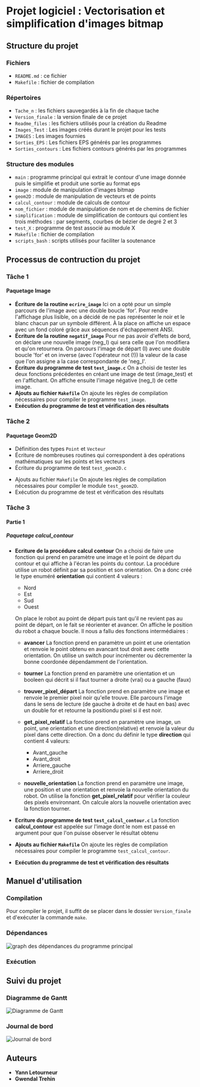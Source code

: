 # Projet logiciel : Vectorisation et simplification d'images bitmap

## Structure du projet

### Fichiers

- `README.md` : ce fichier
- `Makefile` : fichier de compilation

### Répertoires

- `Tache_n` : les fichiers sauvegardés à la fin de chaque tache
- `Version_finale` : la version finale de ce projet
- `Readme_files` : les fichiers utilisés pour la création du Readme
- `Images_Test` : Les images créés durant le projet pour les tests
- `IMAGES` : Les images fournies
- `Sorties_EPS` : Les fichiers EPS générés par les programmes
- `Sorties_contours` : Les fichiers contours générés par les programmes

### Structure des modules

- `main` : programme principal qui extrait le contour d'une image donnée puis le simplifie et produit une sortie au format eps
- `image` : module de manipulation d'images bitmap
- `geom2D` : module de manipulation de vecteurs et de points
- `calcul_contour` : module de calculs de contour
- `nom_fichier` : module de manipulation de nom et de chemins de fichier
- `simplification` : module de simplification de contours qui contient les trois méthodes : par segments, courbes de bézier de degré 2 et 3
- `test_X` : programme de test associé au module X
- `Makefile` : fichier de compilation
- `scripts_bash` : scripts utilisés pour faciliter la soutenance

## Processus de contruction du projet

### Tâche 1

#### Paquetage Image

- **Écriture de la routine `ecrire_image`**
  Ici on a opté pour un simple parcours de l'image avec une double boucle 'for'.
  Pour rendre l'affichage plus lisible, on a décidé de ne pas représenter le noir et le blanc chacun par un symbole différent. À la place on affiche un espace avec un fond coloré grâce aux séquences d'échappement ANSI.
- **Écriture de la routine `negatif_image`**
  Pour ne pas avoir d'effets de bord, on déclare une nouvelle image (neg_I) qui sera celle que l'on modifiera et qu'on retournera. On parcours l'image de départ (I) avec une double boucle 'for' et on inverse (avec l'opérateur not (!)) la valeur de la case que l'on assigne a la case correspondante de 'neg_I'.
- **Écriture du programme de test `test_image.c`**
  On a choisi de tester les deux fonctions précédentes en créant une image de test (image_test) et en l'affichant. On affiche ensuite l'image négative (neg_I) de cette image.
- **Ajouts au fichier `Makefile`**
  On ajoute les règles de compilation nécessaires pour compiler le programme `test_image`.
- **Exécution du programme de test et vérification des résultats**

### Tâche 2

#### Paquetage Geom2D

- Définition des types `Point` et `Vecteur`
- Écriture de nombreuses routines qui correspondent à des opérations mathématiques sur les points et les vecteurs
- Écriture du programme de test `test_geom2D.c`
<!--TODO : revoir le fichier de test et l'expliquer-->
- Ajouts au fichier `Makefile`
  On ajoute les règles de compilation nécessaires pour compiler le module `test_geom2D`.
- Exécution du programme de test et vérification des résultats

### Tâche 3

#### Partie 1

##### Paquetage calcul_contour

- **Ecriture de la procédure calcul contour**
  On a choisi de faire une fonction qui prend en paramètre une image et le point de départ du contour et qui affiche à l'écran les points du contour.
  La procédure utilise un robot définit par sa position et son orientation.
  On a donc créé le type enuméré **orientation** qui contient 4 valeurs :

  - Nord
  - Est
  - Sud
  - Ouest

  On place le robot au point de départ puis tant qu'il ne revient pas au point de départ, on le fait se réorienter et avancer. On affiche le position du robot a chaque boucle.
  Il nous a fallu des fonctions intermédiaires :

  - **avancer**
    La fonction prend en paramètre un point et une orientation et renvoie le point obtenu en avancant tout droit avec cette orientation.
    On utilise un switch pour incrémenter ou décrementer la bonne coordonée dépendamment de l'orientation.
  - **tourner**
    La fonction prend en paramètre une orientation et un booleen qui décrit si il faut tourner a droite (vrai) ou a gauche (faux)
  - **trouver_pixel_départ**
    La fonction prend en paramètre une image et renvoie le premier pixel noir qu'elle trouve.
    Elle parcours l'image dans le sens de lecture (de gauche à droite et de haut en bas) avec un double for et retourne la positiondu pixel si il est noir.
  - **get_pixel_relatif**
    La fonction prend en paramètre une image, un point, une orientation et une direction(relative) et renvoie la valeur du pixel dans cette direction.
    On a donc du définir le type **direction** qui contient 4 valeurs:

    - Avant_gauche
    - Avant_droit
    - Arriere_gauche
    - Arriere_droit
  - **nouvelle_orientation**
    La fonction prend en paramètre une image, une position et une orientation et renvoie la nouvelle orientation du robot.
    On utilise la fonction **get_pixel_relatif** pour vérifier la couleur des pixels environnant. On calcule alors la nouvelle orientation avec la fonction tourner.

- **Ecriture du programme de test `test_calcul_contour.c`**
  La fonction **calcul_contour** est appelée sur l'image dont le nom est passé en argument pour que l'on puisse observer le résultat obtenu
- **Ajouts au fichier `Makefile`**
  On ajoute les règles de compilation nécessaires pour compiler le programme `test_calcul_contour`.
- **Exécution du programme de test et vérification des résultats**

## Manuel d'utilisation

### Compilation

Pour compiler le projet, il suffit de se placer dans le dossier `Version_finale` et d'exécuter la commande `make`.

### Dépendances

![graph des dépendances du programme principal](Readme_files/Dependances_main.png)

### Exécution

## Suivi du projet

### Diagramme de Gantt

![Diagramme de Gantt](Readme_files/Diagramme_de_Gantt.png)

### Journal de bord

![Journal de bord](Readme_files/Journal_de_Bord.png)

## Auteurs

- **Yann Letourneur**
- **Gwendal Trehin**
